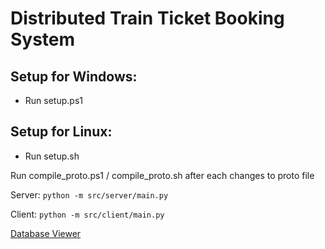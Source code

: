 # Distributed Train Ticket Booking System

## Setup for Windows:
- Run setup.ps1
## Setup for Linux:
- Run setup.sh

Run compile_proto.ps1 / compile_proto.sh after each changes to proto file

Server: 
`python -m src/server/main.py`

Client: 
`python -m src/client/main.py`


[Database Viewer](https://sqliteviewer.app/)